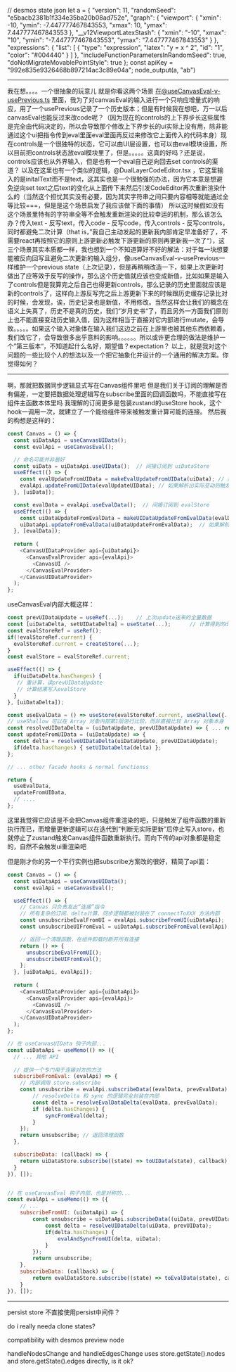 

// desmos state json
let a = {
    "version": 11,
    "randomSeed": "e5bacb2381b1f334e35ba20b08ad752e",
    "graph": {
        "viewport": {
            "xmin": -10,
            "ymin": -7.447777467843553,
            "xmax": 10,
            "ymax": 7.447777467843553
        },
        "__v12ViewportLatexStash": {
            "xmin": "-10",
            "xmax": "10",
            "ymin": "-7.447777467843553",
            "ymax": "7.447777467843553"
        }
    },
    "expressions": {
        "list": [
            {
                "type": "expression",
                "latex": "y = x ^ 2",
                "id": "1",
                "color": "#004440"
            }
        ]
    },
    "includeFunctionParametersInRandomSeed": true,
    "doNotMigrateMovablePointStyle": true
};
const apiKey = "992e835e9326468b897214ac3c89e04a";
node_output(a, "ab")








---


我在想。。。。一个很抽象的玩意儿
就是你看这两个场景
在@useCanvasEval-v-usePrevious.ts 里面，我为了对canvasEval的输入进行一个只响应增量式的响应，用了一个usePrevious记录了一个历史版本；但是有时候我在想吧，万一以后canvasEval也能反过来改code呢？（因为现在的controls的上下界步长这些属性是完全由代码决定的，所以会导致那个修改上下界步长的ui实际上没有用，除非能通过这个ui把指令传到eval里面eval里面再反过来修改它上面传入的代码本身）现在controls是一个很独特的状态，它可以由UI层设置，也可以由eval模块设置，所以目前把controls状态放eval模块里了，但是。。。。。这真的好吗？还是说，controls应该也从外界输入，但是也有一个eval自己逆向回去set controls的渠道？
以及在这里也有一个类似的逻辑，@DualLayerCodeEditor.tsx ，它这里输入的是initalText而不是text，这其实也是一个很勉强的办法，因为它本意是想避免逆向set text之后text的变化从上面传下来然后引发CodeEditor再次重新渲染什么的（当然这个担忧其实没有必要，因为其实字符串之间只要内容相等就能通过全等比较===，但是是这个场景启发了我应该做下面的事情）
所以这时候假如没有这个场景里特有的字符串全等不会触发重新渲染的比较幸运的机制，那么该怎么办？传入text - 反写text，传入code - 反写code，传入controls - 反写controls，同时都避免二次计算（that is，”我自己主动发起的更新我内部肯定早准备好了，不需要react再按照它的原则上游更新必触发下游更新的原则再更新我一次了“），这三个场景其实本质都一样，我也想到一个不知道算好不好的解法：对于每一块想要能被反向回写且避免二次更新的输入组分，像useCanvasEval-v-usePrevious一样维护一个previous state（上次记录），但是再稍稍改造一下，如果上次更新时做出了应等效于反写的操作，那么这个历史值就应该也变成新值，比如如果是输入了controls但是我算完之后自己也得更新controls，那么记录的历史里面就应该是新的controls了，这样向上游反写完之后上游更新下来的时候跟历史缓存记录比对的时候，会发现，诶，历史记录也是新值，不用修改。当然这样会让我们的概念在语义上失真了，历史不是真的历史，我们”岁月史书“了，而且另外一方面我们原则上也不能直接变动历史输入值，因为这样相当于直接对它内部进行mutate，会导致。。。。。如果这个输入对象体在输入我们这边之前在上游里也被其他东西依赖着，我们改它了，会导致很多出乎意料的影响。。。。。。所以或许更合理的做法是维护一个”第三版本“，不知道起什么名好，期望值？expectation？
以上，就是我对这个问题的一些比较个人的想法以及一个把它抽象化并设计的一个通用的解决方案。你觉得如何？




---


啊，那就把数据同步逻辑显式写在Canvas组件里吧
但是我们关于订阅的理解是否有偏差，一定要把数据处理逻辑写在subscribe里面的回调函数吗，不能直接写在组件主函数本体里吗
我理解的订阅更多是包装zustand的useStore hook，这个hook一调用一次，就建立了一个能给组件带来被触发重计算可能的连接。
然后我的构想是这样的：

```javascript
const Canvas = () => {
  const uiDataApi = useCanvasUIData();
  const evalApi = useCanvasEval();

  // 命名可能并非最好
  const uiData = uiDataApi.useUIData();  // 间接订阅到 uiDataStore
  useEffect(() => {
    const evalUpdateFromUIData = makeEvalUpdateFromUIData(uiData); // 数据加工
    evalApi.updateFromUIData(evalUpdateUIData); // 如果解析出实际变动则触发内部setDelta
  }, [uiData]);

  const evalData = evalApi.useEvalData();  // 间接订阅到 evalStore
  useEffect(() => {
    const uiDataUpdateFromEvalData = makeUIDataUpdateFromEvalData(evalData) // 数据加工
    uiDataApi.updateFromEvalData(uiDataUpdateFromEvalData);  // 如果解析出实际变动则触发内部setDelta
  }, [evalData]);
  
  return (
    <CanvasUIDataProvider api={uiDataApi}>
      <CanvasEvalProvider api={evalApi}>
        <CanvasUI />
      </CanvasEvalProvider>
    </CanvasUIDataProvider>
  );
};
```

useCanvasEval内部大概这样：

```javascript
const prevUIDataUpdate = useRef(...);    // 上次update送来的全量数据
const [uiDataDelta, setUIDataDelta] = useState(...);      // 计算得到的delta，delta as state被set则触发重计算
const evalStoreRef = useRef();
if(!evalStoreRef.current) {
  evalStoreRef.current = createStore(...);
}
const evalStore = evalStoreRef.current;

useEffect(() => {
  if(uiDataDelta.hasChanges) {
   // 重计算，读prevUIDataUpdate
   // 计算结果写入evalStore
  }
}, [uiDataDelta]);

const useEvalData = () => useStore(evalStoreRef.current, useShallow({...}))
// useShallow 可以在 Array 对象内部第1层进行比较，而非直接比较 Array 对象本身
const resolveUIDataDelta = (uiDataUpdate, prevUIDataUpdate) => { ... return delta; };
const updateFromUIData = (uiDataUpdate) => {
  const delta = resolveUIDataDelta(uiDataUpdate, prevUIDataUpdate);
  if(delta.hasChanges) { setUIDataDelta(delta) };
};

// ... other facade hooks & normal functionss

return {
  useEvalData,
  updateFromUIData,
  // ....
};
```

这里我觉得它应该是不会把Canvas组件重渲染的吧，只是触发了组件函数的重新执行而已，而增量更新逻辑可以在迭代到“判断无实际更新”后停止写入store，也就停止了zustand触发Canvas组件函数重新执行。而向下传的api对象都是稳定的，自然不会触发ui重渲染吧

但是刚才你的另一个平行实例也把subscribe方案改的很好，精简了api面：

```javascript
const Canvas = () => {
  const uiDataApi = useCanvasUIData();
  const evalApi = useCanvasEval();

  useEffect(() => {
    // Canvas 只负责发出“连接”指令
    // 所有复杂的订阅、delta计算、同步逻辑都被封装在了 connectToXXX 方法内部
    const unsubscribeEvalFromUI = evalApi.subscribeFromUI(uiDataApi);
    const unsubscribeUIFromEval = uiDataApi.subscribeFromEval(evalApi);

    // 返回一个清理函数，在组件卸载时断开所有连接
    return () => {
      unsubscribeEvalFromUI();
      unsubscribeUIFromEval();
    };
  }, [uiDataApi, evalApi]);
  
  return (
    <CanvasUIDataProvider api={uiDataApi}>
      <CanvasEvalProvider api={evalApi}>
        <CanvasUI />
      </CanvasEvalProvider>
    </CanvasUIDataProvider>
  );
};

// 在 useCanvasUIData 钩子内部...
const uiDataApi = useMemo(() => ({
  // ... 其他 API
  
  // 提供一个专门用于连接对方的方法
  subscribeFromEval: (evalApi) => {
    // 内部调用 store.subscribe
    const unsubscribe = evalApi.subscribeData((evalData, prevEvalData) => {
        // resolveDelta 和 sync 的逻辑完全封装在内部
        const delta = resolveEvalDataDelta(evalData, prevEvalData);
        if (delta.hasChanges) {
            syncFromEval(delta);
        }
    });
    return unsubscribe; // 返回清理函数
  },

  subscribeData: (callback) => {
    return uiDataStore.subscribe((state) => toUIData(state), callback); // uiDataStore 上有 subscribeWithSelector 中间件，才能用这种 subscribe API
  }
}), []);


// 在 useCanvasEval 钩子内部，也是对称的...
const evalApi = useMemo(() => ({
    // ...
    subscribeFromUI: (uiDataApi) => {
        const unsubscribe = uiDataApi.subscribeData((uiData, prevUIData) => {
            const delta = resolveUIDataDelta(uiData, prevUIData);
            if(delta.hasChanges) {
                evalAndSyncFromUI(delta, uiData);
            }
        });
        return unsubscribe;
    },
    subscribeData: (callback) => {
        return evalDataStore.subscribe((state) => toEvalData(state), callback); 
    }
}), []);
```

---


persist store 不直接使用persist中间件？

do i really needa clone states?

compatibility with desmos preview node

handleNodesChange and handleEdgesChange uses store.getState().nodes and store.getState().edges directly, is it ok?